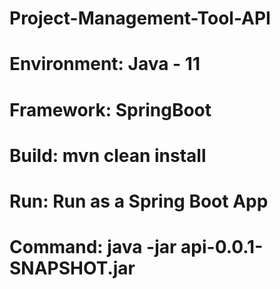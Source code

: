 # Project-Management-Tool-API


#   Environment: Java - 11
#   Framework: SpringBoot
#   Build: mvn clean install
#   Run: Run as a Spring Boot App
#   Command: java -jar api-0.0.1-SNAPSHOT.jar
 
